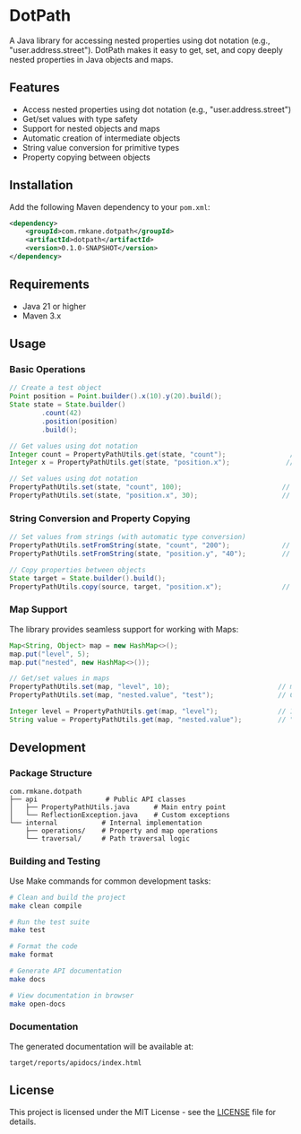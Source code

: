 # DotPath

A Java library for accessing nested properties using dot notation (e.g., "user.address.street"). DotPath makes it easy to get, set, and copy deeply nested properties in Java objects and maps.

## Features

- Access nested properties using dot notation (e.g., "user.address.street")
- Get/set values with type safety
- Support for nested objects and maps
- Automatic creation of intermediate objects
- String value conversion for primitive types
- Property copying between objects

## Installation

Add the following Maven dependency to your `pom.xml`:

```xml
<dependency>
    <groupId>com.rmkane.dotpath</groupId>
    <artifactId>dotpath</artifactId>
    <version>0.1.0-SNAPSHOT</version>
</dependency>
```

## Requirements

- Java 21 or higher
- Maven 3.x

## Usage

### Basic Operations

```java
// Create a test object
Point position = Point.builder().x(10).y(20).build();
State state = State.builder()
        .count(42)
        .position(position)
        .build();

// Get values using dot notation
Integer count = PropertyPathUtils.get(state, "count");                // 42
Integer x = PropertyPathUtils.get(state, "position.x");              // 10

// Set values using dot notation
PropertyPathUtils.set(state, "count", 100);                         // state.count = 100
PropertyPathUtils.set(state, "position.x", 30);                     // state.position.x = 30
```

### String Conversion and Property Copying

```java
// Set values from strings (with automatic type conversion)
PropertyPathUtils.setFromString(state, "count", "200");             // state.count = 200
PropertyPathUtils.setFromString(state, "position.y", "40");         // state.position.y = 40

// Copy properties between objects
State target = State.builder().build();
PropertyPathUtils.copy(source, target, "position.x");               // Copies x coordinate
```

### Map Support

The library provides seamless support for working with Maps:

```java
Map<String, Object> map = new HashMap<>();
map.put("level", 5);
map.put("nested", new HashMap<>());

// Get/set values in maps
PropertyPathUtils.set(map, "level", 10);                           // map.level = 10
PropertyPathUtils.set(map, "nested.value", "test");                // Creates nested structure

Integer level = PropertyPathUtils.get(map, "level");               // 10
String value = PropertyPathUtils.get(map, "nested.value");         // "test"
```

## Development

### Package Structure

```
com.rmkane.dotpath
├── api                 # Public API classes
│   ├── PropertyPathUtils.java      # Main entry point
│   └── ReflectionException.java    # Custom exceptions
└── internal           # Internal implementation
    ├── operations/    # Property and map operations
    └── traversal/     # Path traversal logic
```

### Building and Testing

Use Make commands for common development tasks:

```bash
# Clean and build the project
make clean compile

# Run the test suite
make test

# Format the code
make format

# Generate API documentation
make docs

# View documentation in browser
make open-docs
```

### Documentation

The generated documentation will be available at:
```
target/reports/apidocs/index.html
```

## License

This project is licensed under the MIT License - see the [LICENSE](LICENSE) file for details.
